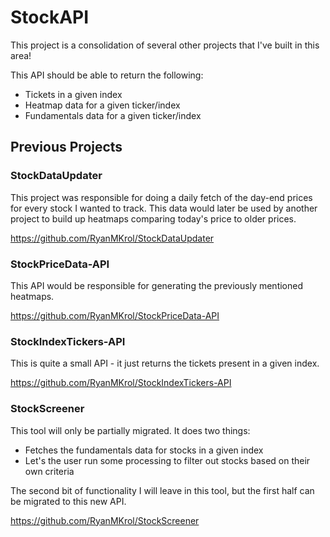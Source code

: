 # StockAPI

This project is a consolidation of several other projects that I've built in this area!

This API should be able to return the following:

- Tickets in a given index
- Heatmap data for a given ticker/index
- Fundamentals data for a given ticker/index

## Previous Projects

### StockDataUpdater

This project was responsible for doing a daily fetch of the day-end prices for every stock I wanted to track. This data would later be used by another project to build up heatmaps comparing today's price to older prices.

https://github.com/RyanMKrol/StockDataUpdater

### StockPriceData-API

This API would be responsible for generating the previously mentioned heatmaps.

https://github.com/RyanMKrol/StockPriceData-API

### StockIndexTickers-API

This is quite a small API - it just returns the tickets present in a given index.

https://github.com/RyanMKrol/StockIndexTickers-API

### StockScreener

This tool will only be partially migrated. It does two things:

- Fetches the fundamentals data for stocks in a given index
- Let's the user run some processing to filter out stocks based on their own criteria

The second bit of functionality I will leave in this tool, but the first half can be migrated to this new API.

https://github.com/RyanMKrol/StockScreener
